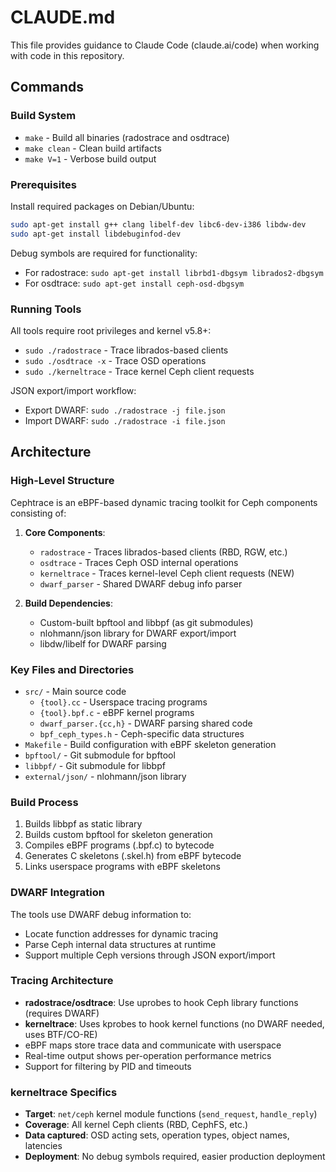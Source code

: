 # CLAUDE.md

This file provides guidance to Claude Code (claude.ai/code) when working with code in this repository.

## Commands

### Build System
- `make` - Build all binaries (radostrace and osdtrace)
- `make clean` - Clean build artifacts
- `make V=1` - Verbose build output

### Prerequisites
Install required packages on Debian/Ubuntu:
```bash
sudo apt-get install g++ clang libelf-dev libc6-dev-i386 libdw-dev
sudo apt-get install libdebuginfod-dev
```

Debug symbols are required for functionality:
- For radostrace: `sudo apt-get install librbd1-dbgsym librados2-dbgsym`  
- For osdtrace: `sudo apt-get install ceph-osd-dbgsym`

### Running Tools
All tools require root privileges and kernel v5.8+:
- `sudo ./radostrace` - Trace librados-based clients
- `sudo ./osdtrace -x` - Trace OSD operations
- `sudo ./kerneltrace` - Trace kernel Ceph client requests

JSON export/import workflow:
- Export DWARF: `sudo ./radostrace -j file.json`
- Import DWARF: `sudo ./radostrace -i file.json`

## Architecture

### High-Level Structure
Cephtrace is an eBPF-based dynamic tracing toolkit for Ceph components consisting of:

1. **Core Components**:
   - `radostrace` - Traces librados-based clients (RBD, RGW, etc.)
   - `osdtrace` - Traces Ceph OSD internal operations
   - `kerneltrace` - Traces kernel-level Ceph client requests (NEW)
   - `dwarf_parser` - Shared DWARF debug info parser

2. **Build Dependencies**:
   - Custom-built bpftool and libbpf (as git submodules)
   - nlohmann/json library for DWARF export/import
   - libdw/libelf for DWARF parsing

### Key Files and Directories
- `src/` - Main source code
  - `{tool}.cc` - Userspace tracing programs
  - `{tool}.bpf.c` - eBPF kernel programs  
  - `dwarf_parser.{cc,h}` - DWARF parsing shared code
  - `bpf_ceph_types.h` - Ceph-specific data structures
- `Makefile` - Build configuration with eBPF skeleton generation
- `bpftool/` - Git submodule for bpftool
- `libbpf/` - Git submodule for libbpf
- `external/json/` - nlohmann/json library

### Build Process
1. Builds libbpf as static library
2. Builds custom bpftool for skeleton generation
3. Compiles eBPF programs (.bpf.c) to bytecode
4. Generates C skeletons (.skel.h) from eBPF bytecode
5. Links userspace programs with eBPF skeletons

### DWARF Integration
The tools use DWARF debug information to:
- Locate function addresses for dynamic tracing
- Parse Ceph internal data structures at runtime
- Support multiple Ceph versions through JSON export/import

### Tracing Architecture
- **radostrace/osdtrace**: Use uprobes to hook Ceph library functions (requires DWARF)
- **kerneltrace**: Uses kprobes to hook kernel functions (no DWARF needed, uses BTF/CO-RE)
- eBPF maps store trace data and communicate with userspace
- Real-time output shows per-operation performance metrics
- Support for filtering by PID and timeouts

### kerneltrace Specifics
- **Target**: `net/ceph` kernel module functions (`send_request`, `handle_reply`)
- **Coverage**: All kernel Ceph clients (RBD, CephFS, etc.)
- **Data captured**: OSD acting sets, operation types, object names, latencies
- **Deployment**: No debug symbols required, easier production deployment
